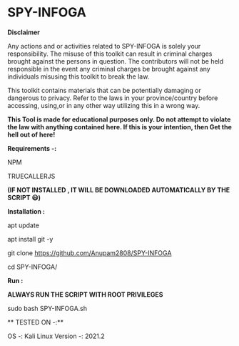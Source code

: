 # SPY-INFOGA
**Disclaimer**

Any actions and or activities related to SPY-INFOGA is solely your responsibility. The misuse of this toolkit can result in criminal charges brought against the persons in question. The contributors will not be held responsible in the event any criminal charges be brought against any individuals misusing this toolkit to break the law.

This toolkit contains materials that can be potentially damaging or dangerous to privacy. Refer to the laws in your province/country before accessing, using,or in any other way utilizing this in a wrong way.

**This Tool is made for educational purposes only. Do not attempt to violate the law with anything contained here. If this is your intention, then Get the hell out of here!**

**Requirements -:**

NPM 

TRUECALLERJS 

**(IF NOT INSTALLED , IT WILL BE DOWNLOADED AUTOMATICALLY BY THE SCRIPT 😃)**


**Installation :**

apt update

apt install git -y

git clone https://github.com/Anupam2808/SPY-INFOGA

cd SPY-INFOGA/

**Run :**

**ALWAYS RUN THE SCRIPT WITH ROOT PRIVILEGES**

sudo bash SPY-INFOGA.sh

** TESTED ON -:**

OS -: Kali Linux
Version -: 2021.2


